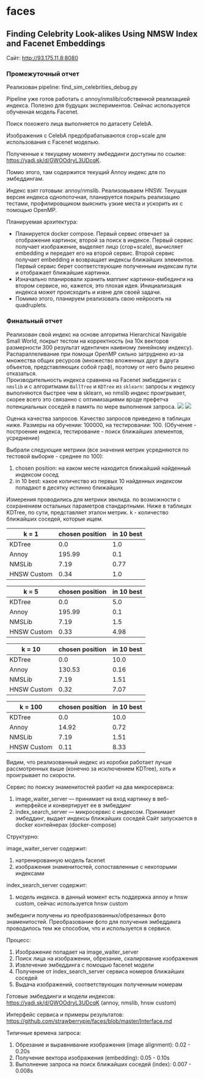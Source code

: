 # faces
## Finding Celebrity Look-alikes Using NMSW Index and Facenet Embeddings

Сайт: http://93.175.11.8:8080

### Промежуточный отчет

Реализован pipeline: find_sim_celebrities_debug.py

Pipeline уже готов работать с annoy/nmslib/собственной реализацией индекса. Полезно для будущих экспериментов.
Сейчас используется обученная модель Facenet.

Поиск похожего лица выполняется по датасету CelebA.

Изображения с CelebA предобрабатываются crop+scale для использования с Facenet моделью.

Полученные к текущему моменту эмбеддинги доступны по ссылке: https://yadi.sk/d/GWOOdryL3UDcqK.

Помио этого, там содержится текущий Annoy индекс для по эмбеддингам.

Индекс взят готовым: annoy/nmslib. Реализовываем HNSW. Текущая версия индекса однопоточная, планируется покрыть реализацию тестами, профилировщиком выяснить узкие места и ускорить их с помощью OpenMP.

Планируемая архитектура:

- Планируется docker compose. Первый сервис отвечает за отображение картинок, второй за поиск в индексе.
Первый сервис получает изображение, выделяет лицо (crop+scale), вычисляет embedding и передает его на второй сервис.
Второй сервис получает embedding и возвращает индексы ближайших элементов.
Первый сервис берет соответствующие полученным индексам пути и отображает ближайшие картинки.
- Изначально планировали хранить маппинг картинки-ембединги на втором сервисе, но, кажется, это плохая идея. Инициализация индекса может происходить и извне для своей задачи.
- Помимо этого, планируем реализовать свою нейросеть на quadruplets.

### Финальный отчет

Реализован свой индекс на основе алгоритма Hierarchical Navigable Small World, покрыт тестом на корректность (на 10к векторов размерности 300 результат идентичен наивному линейному индексу). Распараллеливание при помощи OpenMP сильно затруднено из-за множества общих ресурсов (множество вложенных друг в друга объектов, представляющих собой граф), поэтому от него было решено отказаться.   
Производительность индекса сравнена на Facenet эмбеддингах с `nmslib` и с алгоритмами `BallTree` и `KDTree` из `sklearn`: запросы к индексу выполняются быстрее чем в sklearn, но nmslib индекс проигрывает, скорее всего это связанно с оптимизациями вроде префетча потенциальных соседей в память по мере выполнения запроса.
![](https://i.imgur.com/mXQN7Ra.png)
![](https://i.imgur.com/w6KLgh0.png)

Оценка качества запросов.
Качество запросов приведено в таблицах ниже.
Размеры на обучении: 100000, на тестировании: 100.
(Обучение - построение индекса, тестирование - поиск ближайших элементов, усреднение)

Выбрали следующие метрики (все значения метрик усредняются по тестовой выборке - среднее по 100):

1) chosen position: на каком месте находится ближайший найденный индексом сосед
2) in 10 best: какое количество из первых 10 найденных индексом попадают в десятку истинно ближайших

Измерения проводились для метрики эвклида. по возможности с сохранением остальных параметров стандартными.
Ниже в таблицах KDTree, по сути, представляет эталон метрик.
k - количество ближайших соседей, которые ищем.


| k = 1       | chosen position | in 10 best |
|-------------|-----------------|------------|
| KDTree      | 0.0             | 1.0        |
| Annoy       | 195.99          | 0.1        |
| NMSLib      | 7.19            | 0.77       |
| HNSW Custom | 0.34            | 1.0        |

| k = 5       | chosen position | in 10 best |
|-------------|-----------------|------------|
| KDTree      | 0.0             | 5.0        |
| Annoy       | 195.99          | 0.1        |
| NMSLib      | 7.19            | 1.5        |
| HNSW Custom | 0.33            | 4.98       |

| k = 10      | chosen position | in 10 best |
|-------------|-----------------|------------|
| KDTree      | 0.0             | 10.0       |
| Annoy       | 130.53          | 0.16       |
| NMSLib      | 7.19            | 1.51       |
| HNSW Custom | 0.32            | 7.07       |

| k = 100     | chosen position | in 10 best |
|-------------|-----------------|------------|
| KDTree      | 0.0             | 10.0       |
| Annoy       | 14.92           | 0.72       |
| NMSLib      | 7.19            | 1.51       |
| HNSW Custom | 0.11            | 8.33       |


Видим, что реализованный индекс из коробки работает лучше рассмотренных выше (конечно за исключением KDTree), хоть и проигрывает по скорости.

Сервис по поиску знаменитостей разбит на два микросервиса:
1) image_waiter_server — принимает на вход картинку в веб-интерфейсе и конвертирует ее в эмбеддинг
2) index_search_server — микросервис с индексом. Принимает эмбеддинг, выдает индексы ближайших соседей
Сайт запускается в docker контейнерах (docker-compose)

Структурно:

image_waiter_server содержит:
1) натренированную модель facenet
2) изображения знаменитостей, сопоставленные с некоторыми индексами

index_search_server содержит:
1) модель индекса. в данный момент есть поддержка annoy и hnsw custom, сейчас используется hnsw custom

эмбединги получены из преобразованных/обрезанных фото знаменитостей. Преобразование фото для получения эмбеддинга проводилось тем же способом, что и используется в сервисе.

Процесс:
1) Изображение попадает на image_waiter_server
2) Поиск лица на изображении, обрезание, скалирование изображения
3) Извлечение эмбеддинга с помощью facenet модели
4) Получение от index_search_server сервиса номеров ближайших соседей
5) Выдача изображений, соответствующих полученным номерам

Готовые эмбеддинги и модели индексов: https://yadi.sk/d/GWOOdryL3UDcqK (annoy, nmslib, hnsw custom)

Интерфейс сервиса и примеры результатов: https://github.com/strawberrypie/faces/blob/master/Interface.md

Типичные времена запроса:
1) Обрезание и выравнивание изображения (image alignment): 0.02 - 0.20s
2) Получение вектора изображения (embedding): 0.05 - 0.10s
3) Выполнение запроса на поиск ближайших соседей (index): 0.007 - 0.008s
